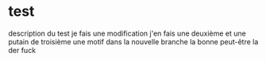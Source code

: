 # test
description du test
je fais une modification
j'en fais une deuxième
et une putain de troisième
une motif dans la nouvelle branche 
la bonne peut-être
la der
fuck